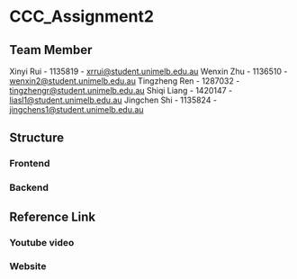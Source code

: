 # CCC_Assignment2

## Team Member
Xinyi Rui - 1135819 - xrrui@student.unimelb.edu.au
Wenxin Zhu - 1136510 - wenxin2@student.unimelb.edu.au
Tingzheng Ren - 1287032 - tingzhengr@student.unimelb.edu.au
Shiqi Liang - 1420147 - liasl1@student.unimelb.edu.au
Jingchen Shi - 1135824 - jingchens1@student.unimelb.edu.au

## Structure
### Frontend




### Backend



## Reference Link
### Youtube video

### Website
